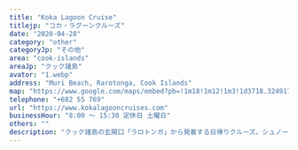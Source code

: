 ```yaml
---
title: "Koka Lagoon Cruise"
titlejp: "コカ・ラグーンクルーズ"
date: "2020-04-28"
category: "other"
categoryJp: "その他"
area: "cook-islands"
areaJp: "クック諸島"
avator: "1.webp"
address: "Muri Beach, Rarotonga, Cook Islands"
map: "https://www.google.com/maps/embed?pb=!1m18!1m12!1m3!1d3718.324917625651!2d-159.73202899999998!3d-21.258602399999997!2m3!1f0!2f0!3f0!3m2!1i1024!2i768!4f13.1!3m3!1m2!1s0x7157d476295f86bb%3A0x22268213763daaac!2sKoka%20Lagoon%20Cruises!5e0!3m2!1sja!2sau!4v1669167764501!5m2!1sja!2sau"
telephone: "+682 55 769"
url: "https://www.kokalagooncruises.com"
businessHour: "8:00 〜 15:30 定休日 土曜日"
others: ""
description: "クック諸島の玄関口「ラロトンガ」から発着する日帰りクルーズ。シュノーケルと離島のアクティビティを楽しむツアー。"
---
```

